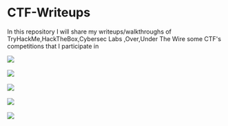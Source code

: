 # CTF-Writeups

In this repository I will share my writeups/walkthroughs of TryHackMe,HackTheBox,Cybersec Labs ,Over,Under The Wire some CTF's competitions that I participate in


[<img src="https://i.imgur.com/dJmO3AX.png"/>](https://github.com/AbdullahRizwan101/CTF-Writeups/tree/master/TryHackMe)<br/>
<br/>
[<img src="https://i.imgur.com/f4rGwDT.png"/>](https://github.com/AbdullahRizwan101/CTF-Writeups/tree/master/Cybersec%20Labs)
<br/>
<br/>
[<img src="https://i.imgur.com/0YfUtWi.jpg"/>](https://github.com/AbdullahRizwan101/CTF-Writeups/tree/master/BsidesBOS%20CTF%202020)
<br/>
<br/>
[<img src="https://i.imgur.com/m9Vwt1s.png"/>](https://github.com/AbdullahRizwan101/CTF-Writeups/blob/master/BsidesIslamabad%202020/Shellshock.md)
<br/>
<br/>
[<img src="https://i.imgur.com/WQIYlHG.png"/>](https://github.com/AbdullahRizwan101/CTF-Writeups/tree/master/SecarmyCTF)
